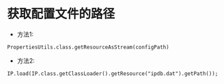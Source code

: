 # 获取配置文件的路径

+ 方法1:
```
PropertiesUtils.class.getResourceAsStream(configPath)
```

+ 方法2:
```
IP.load(IP.class.getClassLoader().getResource("ipdb.dat").getPath());

```